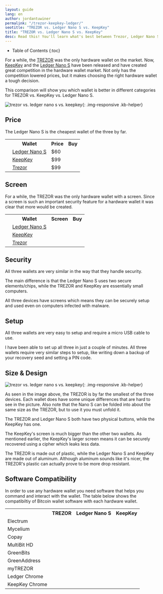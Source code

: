 ```yaml
---
layout: guide
lang: en
author: jordantuwiner
permalink: "/trezor-keepkey-ledger/"
seotitle: "TREZOR vs. Ledger Nano S vs. KeepKey"
title: "TREZOR vs. Ledger Nano S vs. KeepKey"
desc: Read this! You'll learn what's best between Trezor, Ledger Nano S, and KeepKey. 
---
```


* Table of Contents
{:toc}

For a while, the [TREZOR](/wallets/trezor/) was the only hardware wallet on the market. Now, [KeepKey](/wallets/keepkey/) and the [Ledger Nano S](/wallets/ledger-nano-s/) have been released and have created great competition in the hardware wallet market. Not only has the competition lowered prices, but it makes choosing the right hardware wallet a tough decision. 

This comparison will show you which wallet is better in different categories for TREZOR vs. KeepKey vs. Ledger Nano S. 

![trezor vs. ledger nano s vs. keepkey ](/img/wallets/tlk.jpg){: .img-responsive .kb-helper}

## Price

The Ledger Nano S is the cheapest wallet of the three by far. 

<table class="hw-comparison vs-compare"> 
<tr> <th></th> <th>Wallet</th> <th>Price<br></th> <th class="wallet-buy">Buy</th> </tr> 


<tr> 
<td><a href="/wallets/ledger-nano-s/"><img src="/img/hwpics/nanos.png" alt=""></a></td> 
<td><a href="/wallets/ledger-nano-s/">Ledger Nano S</a></td> 
<td>$60</td>
<td class="wallet-buy"><a target="_blank" class="btn btn-primary" rel="nofollow" href="http://buybitcoinww.co/Ledger_Nano_S" type="button"><i class="fa fa-shopping-cart "></i></a></td>
</tr> 

<tr> 
<td><a href="/wallets/keepkey/"><img src="/img/hwpics/keepkey.png" alt=""></a></td> 
<td><a href="/wallets/keepkey/">KeepKey</a></td> 
<td>$99</td> 
<td class="wallet-buy"><a target="_blank" class="btn btn-primary" rel="nofollow" href="http://buybitcoinww.co/KeepKey" type="button"><i class="fa fa-shopping-cart "></i></a></td>
</tr> 

<tr> 
<td><a href="/wallets/trezor/"><img src="/img/hwpics/trezor.png" alt=""></a></td> 
<td><a href="/wallets/trezor/">Trezor</a></td> 
<td>$99</td>  
<td class="wallet-buy"><a target="_blank" class="btn btn-primary" rel="nofollow" href="http://buybitcoinww.co/TREZOR_Wallet" type="button"><i class="fa fa-shopping-cart "></i></a></td>
</tr>  

</table>

## Screen

For a while, the TREZOR was the only hardware wallet with a screen. Since a screen is such an important security feature for a hardware wallet it was clear that more would be created. 

<table class="hw-comparison vs-compare"> 
<tr> <th></th> <th>Wallet</th> <th>Screen<br></th> <th class="wallet-buy">Buy</th> </tr> 

<tr> 
<td><a href="/wallets/ledger-nano-s/"><img src="/img/hwpics/nanos.png" alt=""></a></td> 
<td><a href="/wallets/ledger-nano-s/">Ledger Nano S</a></td> 
<td> <i class="fa fa-check"></i> </td>
<td class="wallet-buy"><a target="_blank" class="btn btn-primary" rel="nofollow" href="http://buybitcoinww.co/Ledger_Nano_S" type="button"><i class="fa fa-shopping-cart "></i></a></td>
</tr> 

<tr> 
<td><a href="/wallets/keepkey/"><img src="/img/hwpics/keepkey.png" alt=""></a></td> 
<td><a href="/wallets/keepkey/">KeepKey</a></td> 
<td> <i class="fa fa-check"></i> </td> 
<td class="wallet-buy"><a target="_blank" class="btn btn-primary" rel="nofollow" href="http://buybitcoinww.co/KeepKey" type="button"><i class="fa fa-shopping-cart "></i></a></td>
</tr> 

<tr> 
<td><a href="/wallets/trezor/"><img src="/img/hwpics/trezor.png" alt=""></a></td> 
<td><a href="/wallets/trezor/">Trezor</a></td> 
<td> <i class="fa fa-check"></i> </td>  
<td class="wallet-buy"><a target="_blank" class="btn btn-primary" rel="nofollow" href="http://buybitcoinww.co/TREZOR_Wallet" type="button"><i class="fa fa-shopping-cart "></i></a></td>
</tr>  

</table> 

## Security 

All three wallets are very similar in the way that they handle security. 

The main difference is that the Ledger Nano S uses two secure elements/chips, while the TREZOR and KeepKey are essentially small computers. 

All three devices have screens which means they can be securely setup and used even on computers infected with malware. 

## Setup 

All three wallets are very easy to setup and require a micro USB cable to use. 

I have been able to set up all three in just a couple of minutes. All three wallets require very similar steps to setup, like writing down a backup of your recovery seed and setting a PIN code. 

## Size & Design

![trezor vs. ledger nano s vs. keepkey ](/img/wallets/tlk.jpg){: .img-responsive .kb-helper}

As seen in the image above, the TREZOR is by far the smallest of the three devices. Each wallet does have some unique differences that are hard to see in the picture. Also note that the Nano S can be folded into about the same size as the TREZOR, but to use it you must unfold it. 

The TREZOR and Ledger Nano S both have two physical buttons, while the KeepKey has one. 

The KeepKey's screen is much bigger than the other two wallets. As mentioned earlier, the KeepKey's larger screen means it can be securely recovered using a cipher which leaks less data.

The TREZOR is made out of plastic, while the Ledger Nano S and KeepKey are made out of aluminum. Although aluminum sounds like it's nicer, the TREZOR's plastic can actually prove to be more drop resistant. 

## Software Compatibility

In order to use any hardware wallet you need software that helps you command and interact with the wallet. The table below shows the compatibiltiy of Bitcoin wallet software with each hardware wallet. 

<div class="table-responsive">

<table class="software-table">
  <tr>
    <th></th>
    <th>TREZOR</th>
    <th>Ledger Nano S</th>
    <th>KeepKey</th>
  </tr>
  <tr>
    <td>Electrum</td>
    <td><i class="fa fa-check"></i></td>
    <td><i class="fa fa-check"></i></td>
    <td><i class="fa fa-check"></i></td>
  </tr>
  <tr>
    <td>Mycelium</td>
    <td><i class="fa fa-check"></i></td>
    <td><i class="fa fa-check"></i></td>
    <td><i class="fa fa-check"></i></td>
  </tr>
  <tr>
    <td>Copay</td>
    <td><i class="fa fa-check"></i></td>
    <td><i class="fa fa-check"></i></td>
    <td></td>
  </tr>
  <tr>
    <td>MultiBit HD<br></td>
    <td><i class="fa fa-check"></i></td>
    <td></td>
    <td><i class="fa fa-check"></i></td>
  </tr>
  <tr>
    <td>GreenBits</td>
    <td><i class="fa fa-check"></i></td>
    <td><i class="fa fa-check"></i></td>
    <td><i class="fa fa-check"></i></td>
  </tr>
  <tr>
    <td>GreenAddress</td>
    <td><i class="fa fa-check"></i></td>
    <td><i class="fa fa-check"></i></td>
    <td><i class="fa fa-check"></i></td>
  </tr>
  <tr>
    <td>myTREZOR</td>
    <td><i class="fa fa-check"></i></td>
    <td></td>
    <td></td>
  </tr>
  <tr>
    <td>Ledger Chrome<br></td>
    <td></td>
    <td><i class="fa fa-check"></i></td>
    <td></td>
  </tr>
  <tr>
    <td>KeepKey Chrome<br></td>
    <td></td>
    <td></td>
    <td><i class="fa fa-check"></i></td>
  </tr>
</table>
</div>